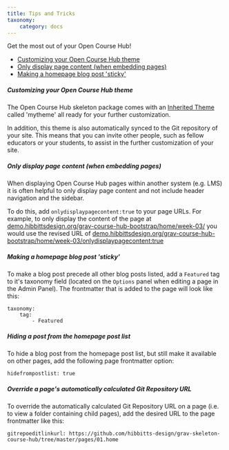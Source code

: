 ```yaml
---
title: Tips and Tricks
taxonomy:
    category: docs
---
```


Get the most out of your Open Course Hub!

* [Customizing your Open Course
Hub theme](#customizing-your-open-course-hub-theme)
* [Only display page content (when embedding pages)](#only-display-page-content-when-embedding-pages)
* [Making a homepage blog post 'sticky'](#making-a-homepage-blog-post-sticky)

##### Customizing your Open Course Hub theme

The Open Course Hub skeleton package comes with an [Inherited Theme](https://learn.getgrav.org/themes/customization#theme-inheritance) called 'mytheme' all ready for your further customization.

In addition, this theme is also automatically synced to the Git repository of your site. This means that you can invite other people, such as fellow educators or your students, to assist in the further customization of your site.

##### Only display page content (when embedding pages)

When displaying Open Course Hub pages within another system (e.g. LMS) it is often helpful to only display page content and not include header navigation and the sidebar.

To do this, add `onlydisplaypagecontent:true` to your page URLs. For example, to only display the content of the page at [demo.hibbittsdesign.org/grav-course-hub-bootstrap/home/week-03/](http://demo.hibbittsdesign.org/grav-course-hub-bootstrap/home/week-03/) you would use the revised URL of [demo.hibbittsdesign.org/grav-course-hub-bootstrap/home/week-03/onlydisplaypagecontent:true](http://demo.hibbittsdesign.org/grav-course-hub-bootstrap/home/week-03/onlydisplaypagecontent:true)

##### Making a homepage blog post 'sticky'

To make a blog post precede all other blog posts listed, add a `Featured` tag to it's taxonomy field (located on the `Options` panel when editing a page in the Admin Panel). The frontmatter that is added to the page will look like this:

```
taxonomy:
    tag:
        - Featured
```

##### Hiding a post from the homepage post list

To hide a blog post from the homepage post list, but still make it available on other pages, add the following page frontmatter option:

```
hidefrompostlist: true
```

##### Override a page's automatically calculated Git Repository URL

To override the automatically calculated Git Repository URL on a page (i.e. to view a folder containing child pages), add the desired URL to the page frontmatter like this:

```
gitrepoeditlinkurl: https://github.com/hibbitts-design/grav-skeleton-course-hub/tree/master/pages/01.home
```
